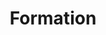 ---
layout: post
title: 'Formation'
categories: [flying, gallery]
tags: [tiger]
banner: formation.jpg
caption:  
type: image
---
